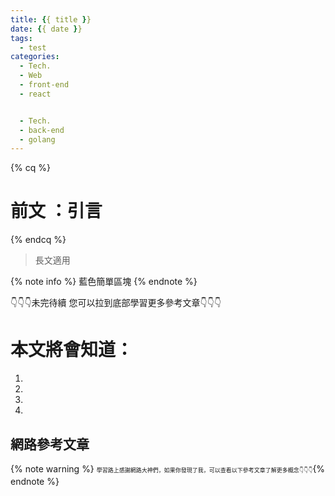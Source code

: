 ```yaml
---
title: {{ title }}
date: {{ date }}
tags:
  - test
categories:
  - Tech.
  - Web
  - front-end
  - react


  - Tech.
  - back-end
  - golang
---
```


{% cq %} 
# 前文 ：引言
 {% endcq %}
 <blockquote class="blockquote-center">
 長文適用</blockquote>

{% note info %} 藍色簡單區塊 {% endnote %}

👇👇👇未完待續 您可以拉到底部學習更多參考文章👇👇👇


# 本文將會知道：
  1. 
  2. 
  3. 
  4. 

<!--more-->

## 網路參考文章
{% note warning %} <span style="font-size: 9px;">
學習路上感謝網路大神們，如果你發現了我，可以查看以下參考文章了解更多概念👇👇👇</span>{% endnote %}